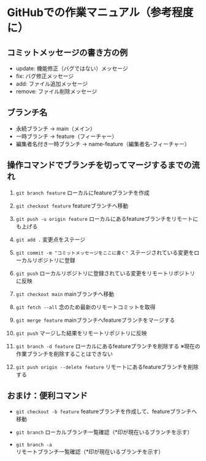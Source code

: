# GitHubでの作業マニュアル（参考程度に）

## コミットメッセージの書き方の例
* update: 機能修正（バグではない）メッセージ
* fix: バグ修正メッセージ
* add: ファイル追加メッセージ
* remove: ファイル削除メッセージ

## ブランチ名
* 永続ブランチ → main（メイン）
* 一時ブランチ → feature（フィーチャー）
* 編集者名付き一時ブランチ → name-feature（編集者名-フィーチャー）

## 操作コマンドでブランチを切ってマージするまでの流れ
1. ```git branch feature``` ローカルにfeatureブランチを作成

1. ```git checkout feature``` featureブランチへ移動

1. ```git push -u origin feature``` ローカルにあるfeatureブランチをリモートにも上げる

1. ```git add .``` 変更点をステージ

1. ```git commit -m "コミットメッセージをここに書く"``` ステージされている変更をローカルリポジトリに登録

1. ```git push``` ローカルリポジトリに登録されている変更をリモートリポジトリに反映

1. ```git checkout main``` mainブランチへ移動

1. ```git fetch --all``` 念のため最新のリモートコミットを取得

1. ```git merge feature``` mainブランチへfeatureブランチをマージする

1. ```git push``` マージした結果をリモートリポジトリに反映

1. ```git branch -d feature``` ローカルにあるfeatureブランチを削除する ※現在の作業ブランチを削除することはできない

1. ```git push origin --delete feature``` リモートにあるfeatureブランチを削除する

## おまけ：便利コマンド
* ```git checkout -b feature``` featureブランチを作成して、featureブランチへ移動

* ```git branch``` ローカルブランチ一覧確認（*印が現在いるブランチを示す）

* ```git branch -a``` リモートブランチ一覧確認（*印が現在いるブランチを示す）


